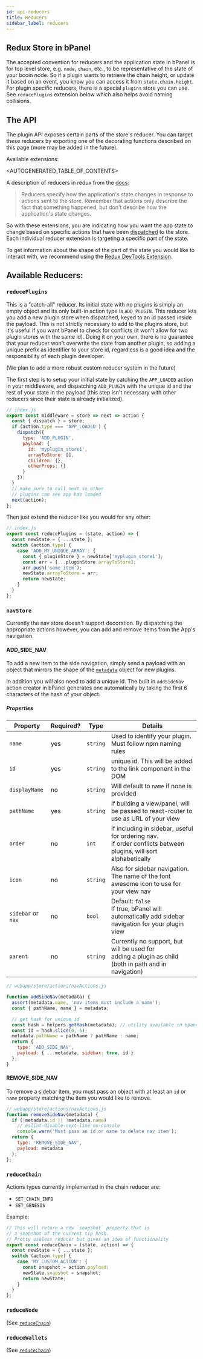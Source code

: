 ```yaml
---
id: api-reducers
title: Reducers
sidebar_label: reducers
---
```


## Redux Store in bPanel
The accepted convention for reducers and the application state in bPanel is for top level store,
e.g. `node`, `chain`, etc., to be representative of the state of your bcoin node. So if a plugin wants
to retrieve the chain height, or update it based on an event, you know you can access it
from `state.chain.height`. For plugin specific reducers, there is a special `plugins` store you can use.
See `reducePlugins` extension below which also helps avoid naming collisions.

## The API

The plugin API exposes certain parts of the store's reducer. You can target these reducers by exporting one of the decorating functions described on this page (more may be added in the future).

Available extensions:

<AUTOGENERATED_TABLE_OF_CONTENTS>

A description of reducers in redux from the [docs](https://redux.js.org/basics/reducers):

>Reducers specify how the application's state changes in response to actions sent to the store. Remember that actions only describe the fact that something happened, but don't describe how the application's state changes.

So with these extensions, you are indicating how you want the app state to change based on specific actions that have been [dispatched](/docs/api-map-state-dispatch.html) to the store. Each individual reducer extension is targeting a specific part of the state.

To get information about the shape of the part of the state you would like to interact with, we recommend using the [Redux DevTools Extension](https://github.com/zalmoxisus/redux-devtools-extension).


## Available Reducers:
### `reducePlugins`
This is a "catch-all" reducer. Its initial state with no plugins is simply an empty object and
its only built-in action type is `ADD_PLUGIN`. This reducer lets you add a new plugin
store when dispatched, keyed to an id passed inside the payload. This is not strictly necessary
to add to the plugins store, but it's useful if you want bPanel to check for conflicts (it won't
allow for two plugin stores with the same id). Doing it on your own, there is no guarantee that
your reducer won't overwrite the state from another plugin, so adding a unique prefix
as identifier to your store id, regardless is a good idea and the responsibility of each
plugin developer.

(We plan to add a more robust custom reducer system in the future)

The first step is to setup your initial state by catching the `APP_LOADED` action
in your middleware, and dispatching `ADD_PLUGIN` with the unique id and the rest of your state
in the payload (this step isn't necessary with other reducers since their state is already
initialized).
```javascript
// index.js
export const middleware = store => next => action {
  const { dispatch } = store;
  if (action.type === 'APP_LOADED') {
    dispatch({
      type: 'ADD_PLUGIN',
      payload: {
        id: 'myplugin_store1',
        arrayToStore: [],
        children: {},
        otherProps: {}
      }
    });
  }
  // make sure to call next so other
  // plugins can see app has loaded
  next(action);
};
```

Then just extend the reducer like you would for any other:

```javascript
// index.js
export const reducePlugins = (state, action) => {
  const newState = { ...state };
  switch (action.type) {
    case 'ADD_MY_UNIQUE_ARRAY': {
      const { pluginStore } = newState['myplugin_store1'];
      const arr = [...pluginStore.arrayToStore];
      arr.push('some item');
      newState.arrayToStore = arr;
      return newState;
    }
  }
};

```

### `navStore`
Currently the nav store doesn't support decoration. By dispatching the appropriate
actions however, you can add and remove items from the App's navigation.

#### ADD_SIDE_NAV
To add a new item to the side navigation, simply send a payload with an object
that mirrors the shape of the [`metadata`](/docs/api-metadata.html) object for new plugins.

In addition you will also need to add a unique id. The built in `addSideNav` action creator in bPanel
generates one automatically by taking the first 6 characters of the hash of your object.

##### Properties
| Property       | Required?     | Type        | Details     |
| -------------  | ------------- | --------    | -------     |
| `name`         | yes           | `string`    | Used to identify your plugin. Must follow npm naming rules  |
| `id`         | yes           | `string`      | unique id. This will be added to the link component in the DOM  |
| `displayName`  | no            | `string`    | Will default to `name` if none is provided |
| `pathName`     | yes            | `string`    | If building a view/panel, will be passed to react-router to use as URL of your view|
| `order`        | no            | `int`       | If including in sidebar, useful for ordering nav.<br>If order conflicts between plugins, will sort alphabetically |
| `icon`         | no            | `string`    | Also for sidebar navigation.<br>The name of the font awesome icon to use for your view nav  |
| `sidebar` or `nav`| no            | `bool`      | Default: `false`<br>If true, bPanel will automatically add sidebar navigation for your plugin view  |
| `parent`       | no            | `string`    | Currently no support, but will be used for<br>adding a plugin as child (both in path and in navigation) |

```javascript
// webapp/store/actions/navActions.js

function addSideNav(metadata) {
  assert(metadata.name, 'nav items must include a name');
  const { pathName, name } = metadata;

  // get hash for unique id
  const hash = helpers.getHash(metadata); // utility available in bpanel-utils
  const id = hash.slice(0, 6);
  metadata.pathName = pathName ? pathName : name;
  return {
    type: 'ADD_SIDE_NAV',
    payload: { ...metadata, sidebar: true, id }
  };
}
```

#### REMOVE_SIDE_NAV
To remove a sidebar item, you must pass an object with at least an `id` or `name` property matching
the item you would like to remove.

```javascript
// webapp/store/actions/navActions.js
function removeSideNav(metadata) {
  if (!metadata.id || !metadata.name)
    // eslint-disable-next-line no-console
    console.warn('Must pass an id or name to delete nav item');
  return {
    type: 'REMOVE_SIDE_NAV',
    payload: metadata
  };
};
```

### `reduceChain`
Actions types currently implemented in the chain reducer are:

- `SET_CHAIN_INFO`
- `SET_GENESIS`

Example:
```javascript
// This will return a new `snapshot` property that is
// a snapshot of the current tip hash.
// Pretty useless reducer but gives an idea of functionality
export const reduceChain = (state, action) => {
  const newState = { ...state };
  switch (action.type) {
    case 'MY_CUSTOM_ACTION': {
      const snapshot = action.payload;
      newState.snapshot = snapshot;
      return newState;
    }
  }
};
```

### `reduceNode`
(See [`reduceChain`](#reduceChain))
### `reduceWallets`
(See [`reduceChain`](#reduceChain))